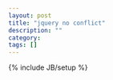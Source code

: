 ```yaml
---
layout: post
title: "jquery no conflict"
description: ""
category: 
tags: []
---
```

{% include JB/setup %}
